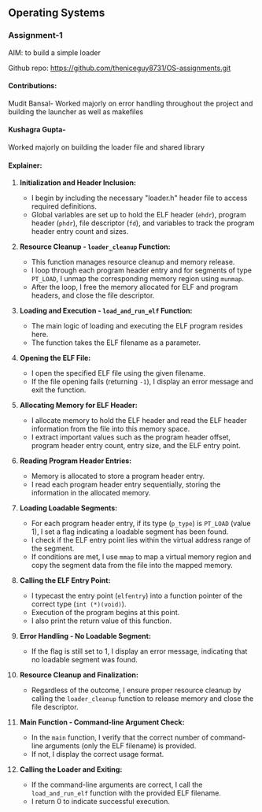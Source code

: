 ## Operating Systems
### Assignment-1

AIM: to build a simple loader

Github repo:
https://github.com/theniceguy8731/OS-assignments.git

#### Contributions:
Mudit Bansal-
Worked majorly on error handling throughout the project and building the launcher as well as makefiles

#### Kushagra Gupta-
Worked majorly on building the loader file and shared library

#### Explainer:

1. **Initialization and Header Inclusion:**
   - I begin by including the necessary "loader.h" header file to access required definitions.
   - Global variables are set up to hold the ELF header (`ehdr`), program header (`phdr`), file descriptor (`fd`), and variables to track the program header entry count and sizes.

2. **Resource Cleanup - `loader_cleanup` Function:**
   - This function manages resource cleanup and memory release.
   - I loop through each program header entry and for segments of type `PT_LOAD`, I unmap the corresponding memory region using `munmap`.
   - After the loop, I free the memory allocated for ELF and program headers, and close the file descriptor.

3. **Loading and Execution - `load_and_run_elf` Function:**
   - The main logic of loading and executing the ELF program resides here.
   - The function takes the ELF filename as a parameter.

4. **Opening the ELF File:**
   - I open the specified ELF file using the given filename.
   - If the file opening fails (returning `-1`), I display an error message and exit the function.

5. **Allocating Memory for ELF Header:**
   - I allocate memory to hold the ELF header and read the ELF header information from the file into this memory space.
   - I extract important values such as the program header offset, program header entry count, entry size, and the ELF entry point.

6. **Reading Program Header Entries:**
   - Memory is allocated to store a program header entry.
   - I read each program header entry sequentially, storing the information in the allocated memory.

7. **Loading Loadable Segments:**
   - For each program header entry, if its type (`p_type`) is `PT_LOAD` (value 1), I set a flag indicating a loadable segment has been found.
   - I check if the ELF entry point lies within the virtual address range of the segment.
   - If conditions are met, I use `mmap` to map a virtual memory region and copy the segment data from the file into the mapped memory.

8. **Calling the ELF Entry Point:**
   - I typecast the entry point (`elfentry`) into a function pointer of the correct type (`int (*)(void)`).
   - Execution of the program begins at this point.
   - I also print the return value of this function.

9. **Error Handling - No Loadable Segment:**
   - If the flag is still set to 1, I display an error message, indicating that no loadable segment was found.

10. **Resource Cleanup and Finalization:**
    - Regardless of the outcome, I ensure proper resource cleanup by calling the `loader_cleanup` function to release memory and close the file descriptor.

11. **Main Function - Command-line Argument Check:**
    - In the `main` function, I verify that the correct number of command-line arguments (only the ELF filename) is provided.
    - If not, I display the correct usage format.

12. **Calling the Loader and Exiting:**
    - If the command-line arguments are correct, I call the `load_and_run_elf` function with the provided ELF filename.
    - I return 0 to indicate successful execution.